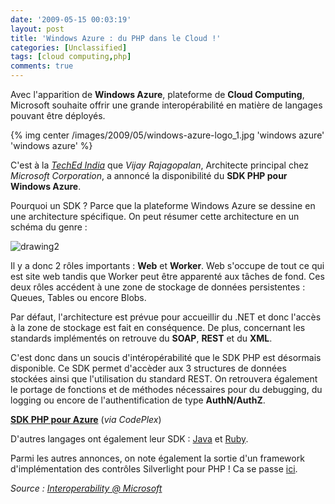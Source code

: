 ```yaml
---
date: '2009-05-15 00:03:19'
layout: post
title: 'Windows Azure : du PHP dans le Cloud !'
categories: [Unclassified]
tags: [cloud computing,php]
comments: true
---
```


Avec l'apparition de **Windows Azure**, plateforme de **Cloud Computing**, Microsoft souhaite offrir une grande interopérabilité en matière de langages pouvant être déployés.

{% img center /images/2009/05/windows-azure-logo_1.jpg 'windows azure' 'windows azure' %}

C'est à la [_TechEd India_](http://www.microsoft.com/india/teched2009/) que _Vijay Rajagopalan_, Architecte principal chez _Microsoft Corporation_, a annoncé la disponibilité du **SDK PHP pour Windows Azure**.

Pourquoi un SDK ? Parce que la plateforme Windows Azure se dessine en une architecture spécifique. On peut résumer cette architecture en un schéma du genre :

![drawing2](/images/2009/05/drawing2.png)

Il y a donc 2 rôles importants : **Web** et **Worker**. Web s'occupe de tout ce qui est site web tandis que Worker peut être apparenté aux tâches de fond. Ces deux rôles accédent à une zone de stockage de données persistentes : Queues, Tables ou encore Blobs.

Par défaut, l'architecture est prévue pour accueillir du .NET et donc l'accès à la zone de stockage est fait en conséquence. De plus, concernant les standards implémentés on retrouve du **SOAP**, **REST** et du **XML**.

C'est donc dans un soucis d'intéropérabilité que le SDK PHP est désormais disponible. Ce SDK permet d'accèder aux 3 structures de données stockées ainsi que l'utilisation du standard REST. On retrouvera également le portage de fonctions et de méthodes nécessaires pour du debugging, du logging ou encore de l'authentification de type **AuthN/AuthZ**.

**[SDK PHP pour Azure](http://phpazure.codeplex.com/)** (_via CodePlex_)

D'autres langages ont également leur SDK : [Java](http://www.jdotnetservices.com/) et [Ruby](http://www.dotnetservicesruby.com/).

Parmi les autres annonces, on note également la sortie d'un framework d'implémentation des contrôles Silverlight pour PHP ! Ca se passe [ici](http://silverlightphp.codeplex.com/).

_Source : [Interoperability @ Microsoft](http://blogs.msdn.com/interoperability/archive/2009/05/13/announcing-php-sdk-for-windows-azure-and-much-more.aspx)_
